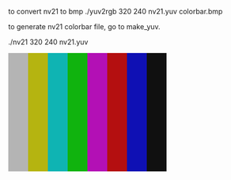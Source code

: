 to convert nv21 to bmp
./yuv2rgb 320 240 nv21.yuv colorbar.bmp



to generate nv21 colorbar file, go to make_yuv.

./nv21 320 240 nv21.yuv

<img src="img/colorbar.bmp"/>

